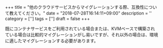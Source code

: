 +++
title = "他のクラウドサービスからマイグレーションする際、互換性について教えてください。"
date = "2018-07-28T16:14:11+09:00"
description = ''
category = ['']
tags = ['']
draft = false
+++

既にコンテナサービスをご利用されている場合または、KVMベースで構築されている場合は比較的マイグレーションがし易いですが、それ以外の場合は、環境に適したマイグレーションする必要があります。
